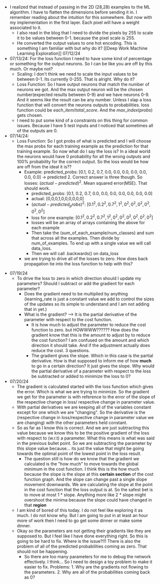 * I realized that instead of passing in the 2D (28,28) examples to the ML algorithm. I have to flatten the dimensions before sending it in. I remember reading about the intuition for this somewhere. But now with my implementation in the first layer. Each pixel will have a weight associated to it. 
	* I also read in the blog that I need to divide the pixels by 255 to scale it to be values between 0-1. because the pixel scale is 255.
	* He converted the output values to one hot encoding. This is something I am familiar with but why do it? [[Deep Work Machine Learning Exploration]] 07/12/24
* 07/13/24: For the loss function I need to have some kind of percentage or something for the output neurons. So I can be like you are off by this much. Or maybe not?
	* Scaling: I don't think we need to scale the input values to be between 0-1. Its currently 0-255. That is alright. Why do it?
	* Loss Function: So I have output neurons that match the number of neurons we got. And the max output neuron will be the chosen number(expected results between 0-9) and we have neurons 0-9. And it seems like the result can be any number. Unless I slap a loss function that will convert the neurons outputs to probabilities. loss function could be $each\_item / total\_score$. And the $max\_index(probs)$ gets chosen. 
	* I need to put some kind of a constraints on this thing for common issues. Because I have 5 test inputs and I noticed that sometimes all of the outputs are 0.
* 07/14/24: 
	* Loss Function: So I got probs of what is predicted and I will choose the max probs for each training example as the prediction for that training example. So now what do I say the loss is? In a ideal world the neurons would have 0 probability for all the wrong outputs and 100% probability for the correct output. So the loss would be how are off from the ideal it is?? 
		* Example: predicted_probs: [0.1, 0.2, 0.7, 0.0, 0.0, 0.0, 0.0, 0.0, 0.0, 0.0] -> predicted 2. Correct answer is three though. So losses: $(actual - predicted)^2$. Mean squared error(MSE). That should work.
			* predicted_probs: [0.1, 0.2, 0.7, 0.0, 0.0, 0.0, 0.0, 0.0, 0.0, 0.0]
			* actual: [0,0,0,1,0,0,0,0,0,0]
			* $(actual-predicted_probs)^2$: $[0.1^2,0.2^2,0.7^2,1^2,0^2,0^2,0^2,0^2,0^2,0^2 ]$
			* loss for one example: $[0.1^2,0.2^2,0.7^2,1^2,0^2,0^2,0^2,0^2,0^2,0^2 ]$
			* losses will be an array of arrays containing the above for each example
			* Then take the (sum_of_each_example/num_classes) and sum that across all the examples. Then divide by num_of_examples. To end up with a single value we will call data_loss.
			* Then we will call .backwards() on data_loss
		* we are trying to drive all of the losses to zero. How does back propagation tie into the loss function to help with this?
- 07/19/24
	- To drive the loss to zero in which direction should I update my parameters? Should I subtract or add the gradient for each parameter?
		- Does the gradient need to be multiplied by anything (learning_rate is just a constant value we add to control the sizes of the updates so its simple to understand and I am not adding that in yet.)
		- What is the gradient? --> It is the partial derivative of the parameter with respect to the cost function.
			- It is how much to adjust the parameter to reduce the cost function to zero. but HOWWWW?????? How does the gradient know that this is the amount to adjust by to reduce the cost function? I am confused on the amount and which direction it should take. And if the adjustment actually does reduce the cost. 3 questions.
			- The gradient gives the slope. Which in this case is the partial derivative. How is that supposed to inform me of how **much** to go in a certain direction? It just gives the slope. Why would the partial derivative of a parameter with respect to the loss be subtracted or added to minimize the loss to 0?
- 07/20/24
	- The gradient is calculated started with the loss function which gives the error. Which is what we are trying to minimize. So the gradient we get for the parameter is with reference to the error of the slope of the respective change in loss/ respective change in parameter value.
	- With partial derivatives we are keeping all of the variables constant except for one which we are "changing". So the derivative is the (respective change in loss/respective change in parameter value we are changing) with the other parameters held constant.
	- So as far as I know this is correct. And we are just subtracting this value because we know this to be the positive gradient of the loss with respect to (w.r.t) a parameter. What this means is what was said in the previous bullet point. So we are subtracting the parameter by this slope value because... its just the value that might be going towards the optimal point of the lowest point in the loss result.
		- The question still is how do we know that the gradient we calculated is the "how much" to move towards the global minimum in the cost function. I think this is the how much because the slope is the slope at this **certain section** of the cost function graph. And the slope can change past a single slope movement downwards. We are calculating the slope at the point in the cost function that the loss output is at. So the safest bet is to move at most 1 * slope. Anything more like 2 * slope might overshoot the minima because the slope could have changed in that **region**
	- I am kind of bored of this today. I do not feel like exploring it as much. I do not know why. But I am going to put in at least an hour more of work then I need to go get some dinner or make some dinner.
	- Okay so the parameters are not getting their gradients like they are supposed to. But I feel like I have done everything right. So this is going to be hard to fix. Where is the issue?!!! There is also the problem of all of the predicted probabilities coming as zero. That should not be happening. 
		- So there are too many parameters for me to debug the network effectively. I think... So I need to design a toy problem to make it easier to fix. Problems: 1. Why are the gradients not flowing to the parameters. 2. Why are all of the probabilities coming back as 0?
	